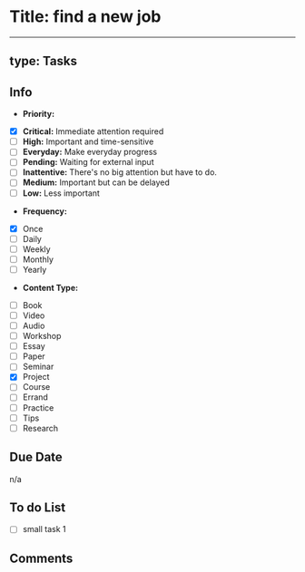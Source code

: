 # Title: find a new job
---
type: Tasks
---

## Info
* **Priority:**
 -  [x] **Critical:** Immediate attention required 
 -  [ ] **High:** Important and time-sensitive 
 -  [ ] **Everyday:** Make everyday progress
 -  [ ] **Pending:** Waiting for external input
 -  [ ] **Inattentive:** There's no big attention but have to do.
 -  [ ] **Medium:** Important but can be delayed 
 -  [ ] **Low:** Less important 
* **Frequency:**
 -  [x] Once
 -  [ ] Daily
 -  [ ] Weekly
 -  [ ] Monthly
 -  [ ] Yearly
* **Content Type:**
 -  [ ] Book
 - [ ] Video
 - [ ] Audio
 - [ ] Workshop
 - [ ] Essay
 - [ ] Paper
 - [ ] Seminar
 -  [x] Project
 -  [ ] Course
 -  [ ] Errand
 -  [ ] Practice
 - [ ] Tips
 - [ ] Research
## Due Date
n/a
## To do List
 - [ ] small task 1
## Comments